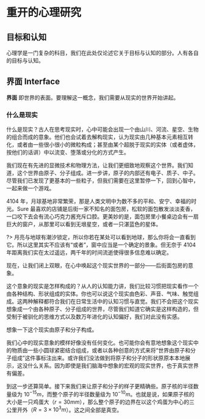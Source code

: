 # 重开的心理研究

## 目标和认知

心理学是一门复杂的科目，我们在此处仅论述它关于目标与认知的部分。人有各自的目标与认知。

## 界面 Interface

**界面** 即世界的表面。要理解这一概念，我们需要从现实的世界开始讲起。

### 什么是现实

什么是现实？古人在思考现实时，心中可能会出现一个由山川、河流、星空、生物的组合而成的意象。他们也会试着去解构现实，认为现实由几种基本元素相互转化，或者由一些很小很小的微粒构成；甚至由某个超脱于现实的实体（或者虚体，按他们的话讲）中以流变、堕落或分化的方式产生。

我们现在有先进的显微技术和物理方法，让我们更细致地观察这个世界。我们知道，这个世界由原子、分子组成。进一步讲，原子的内部还有电子、质子、中子。尽管我们已发现了更基本的一些粒子，但我们需要在这里暂停一下，回到心智中，一起来做一个游戏。

4104 年，月球基地非常繁荣，那是人类文明中为数不多的平和、安宁、幸福的时光。Sure 最喜欢的店铺是后街一家不知名的面包房，松软的面包散发淡淡麦香，一口咬下去会有流心巧克力酱充斥口腔。更美妙的是，面包房里小餐桌边会有一扇巨大的窗户，从那里可以看到无垠星空，或者一只湛蓝色的星体。

?> 月亮与地球有潮汐锁定，所以你若在某处可以看到地球，那么你将会一直看到它。所以这里其实不应该有“或者”，窗中应当是一个确定的景象。但无奈于 4104 年距离我们实在太过遥远，两千年的时间流逝使得很多信息难以确定。

现在，让我们闭上双眼，在心中唤起这个现实世界的一部分——后街面包房的意象。

这个意象的现实是怎样构成的？从人的认知能力讲，我们比较习惯把现实看作一个由各种结构、形状组成的实体。你也可以说这个现实由色彩、声音、气味、触觉组成。这两种解释都符合我们在日常生活中的认知习惯与直觉。我们不会把这个现实想象成一个由各种原子、分子组成的世界，尽管我们知道它确实是这样构造的，但受制于被驯化的思维方式以及数万年进化的认知偏好，我们对此没有实感。

想象一下这个现实由原子和分子构成。

我们心中的现实意象的模样好像没有任何变化。也可能你会有意地想象这个现实中的物质由一些小圆球紧密结合组成，或者以各种创意的方式来将“世界由原子和分子组成”这件事标注出来。或许我们没法做到将原子和分子的形状原原本本地展示，这没什么关系。因为即使是我们脑海中想象的宏观的现实世界，也于真实世界有偏差。

到这一步还算简单。接下来我们来让原子和分子的样子更精确些。原子核的半径数量级为 $10^{-15} m$，而整个原子的半径数量级为 $10^{-10} m$。也就是说，如果原子核的大小是一只鸡蛋大（$r = 30mm$），那么整个原子的边界在以这个鸡蛋为中心的三公里开外（$R = 3 \times 10^3m$）。这之间全部是真空。
